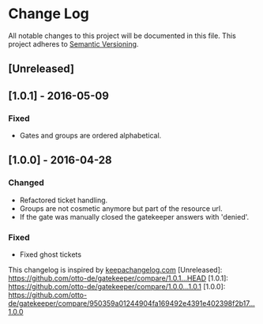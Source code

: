 # Change Log

All notable changes to this project will be documented in this file.
This project adheres to [Semantic Versioning](http://semver.org/).

## [Unreleased]

## [1.0.1] - 2016-05-09

### Fixed
- Gates and groups are ordered alphabetical.

## [1.0.0] - 2016-04-28

### Changed
- Refactored ticket handling.
- Groups are not cosmetic anymore but part of the resource url.
- If the gate was manually closed the gatekeeper answers with 'denied'.

### Fixed
- Fixed ghost tickets

This changelog is inspired by [keepachangelog.com](http://http://keepachangelog.com/de/)
[Unreleased]: https://github.com/otto-de/gatekeeper/compare/1.0.1...HEAD
[1.0.1]: https://github.com/otto-de/gatekeeper/compare/1.0.0...1.0.1
[1.0.0]: https://github.com/otto-de/gatekeeper/compare/950359a01244904fa169492e4391e402398f2b17...1.0.0
